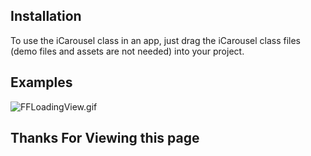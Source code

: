 Installation
--------------

To use the iCarousel class in an app, just drag the iCarousel class files (demo files and assets are not needed) into your project.

Examples
--------------
![FFLoadingView.gif](https://ooo.0o0.ooo/2017/06/13/593f81e7a8a97.gif)

Thanks For Viewing this page
--------------